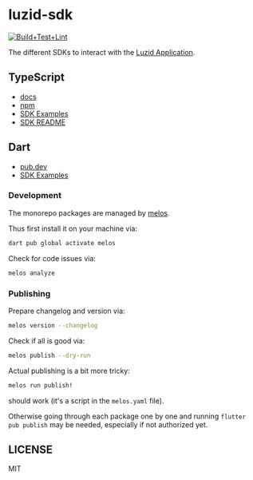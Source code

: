 # luzid-sdk

[![Build+Test+Lint](https://github.com/luzid-app/luzid-sdk/actions/workflows/build-test-lint.yml/badge.svg)](https://github.com/luzid-app/luzid-sdk/actions/workflows/build-test-lint.yml)

The different SDKs to interact with the [Luzid Application](https://luzid.app).

## TypeScript

- [docs](https://luzid.app/luzid-sdk/docs/ts/classes/_luzid_sdk.luzid_sdk.LuzidSdk.html)
- [npm](https://www.npmjs.com/package/@luzid/sdk)
- [SDK Examples](ts/examples/README.md)
- [SDK README](ts/packages/luzid-sdk/README.md)

## Dart

- [pub.dev](https://pub.dev/packages/luzid_sdk)
- [SDK Examples](dart/luzid-sdk/example/)

### Development

The monorepo packages are managed by [melos](https://github.com/invertase/melos).

Thus first install it on your machine via:

```sh
dart pub global activate melos
```

Check for code issues via:

```sh
melos analyze
```

### Publishing

Prepare changelog and version via:

```sh
melos version --changelog
```

Check if all is good via:

```sh
melos publish --dry-run
```

Actual publishing is a bit more tricky:

```sh
melos run publish!
```

should work (it's a script in the `melos.yaml` file).

Otherwise going through each package one by one and running `flutter pub publish` may be
needed, especially if not authorized yet.


## LICENSE

MIT
